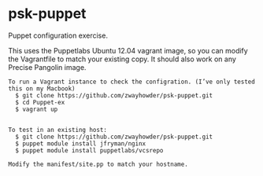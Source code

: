 psk-puppet
==========

Puppet configuration exercise.

This uses the Puppetlabs Ubuntu 12.04 vagrant image, so you can modify the Vagrantfile to match your existing copy. It should also work on any Precise Pangolin image.
```
To run a Vagrant instance to check the configration. (I’ve only tested this on my Macbook) 
  $ git clone https://github.com/zwayhowder/psk-puppet.git
  $ cd Puppet-ex
  $ vagrant up


To test in an existing host:
  $ git clone https://github.com/zwayhowder/psk-puppet.git
  $ puppet module install jfryman/nginx
  $ puppet module install puppetlabs/vcsrepo

Modify the manifest/site.pp to match your hostname.  

```
